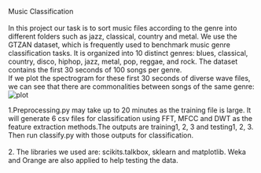 </strong>Music Classification</strong></br>
</br>
In this project our task is to sort music files according to the genre into different folders such as jazz, classical, country and metal. We use the GTZAN dataset, which is frequently used to benchmark music genre classification tasks. It is organized into 10 distinct genres: blues, classical, country, disco, hiphop, jazz, metal, pop, reggae, and rock. The dataset contains the first 30 seconds of 100 songs per genre.</br>
If we plot the spectrogram for these first 30 seconds of diverse wave files, we can see that there are commonalities between songs of the same genre:
![plot](Desktop/123.png)


1.Preprocessing.py may take up to 20 minutes as the training file is large. It will generate 6 csv files for classification using FFT, MFCC and DWT as the feature extraction methods.The outputs are training1, 2, 3 and testing1, 2, 3. Then run classify.py with those outputs for classification.</br>
</br>
2. The libraries we used are: scikits.talkbox, sklearn and matplotlib. Weka and Orange are also applied to help testing the data.








